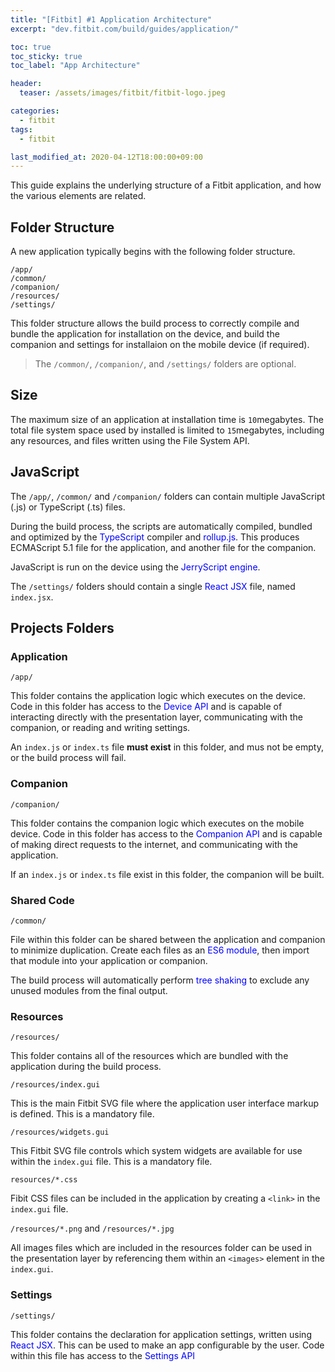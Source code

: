 ```yaml
---
title: "[Fitbit] #1 Application Architecture"
excerpt: "dev.fitbit.com/build/guides/application/"

toc: true
toc_sticky: true
toc_label: "App Architecture"

header:
  teaser: /assets/images/fitbit/fitbit-logo.jpeg

categories:
  - fitbit
tags:
  - fitbit

last_modified_at: 2020-04-12T18:00:00+09:00
---  
```


This guide explains the underlying structure of a Fitbit application, and how the various elements are related.  

## Folder Structure
A new application typically begins with the following folder structure.  

```
/app/
/common/
/companion/
/resources/
/settings/
```  

This folder structure allows the build process to correctly compile and bundle the application for installation on the device, and build the companion and settings for installaion on the mobile device (if required).  

> The `/common/`, `/companion/`, and `/settings/` folders are optional.  


## Size
The maximum size of an application at installation time is `10`megabytes. The total file system space used by installed is limited to `15`megabytes, including any resources, and files written using the File System API.  

## JavaScript
The `/app/`, `/common/` and `/companion/` folders can contain multiple JavaScript (.js) or TypeScript (.ts) files.  

During the build process, the scripts are automatically compiled, bundled and optimized by the <span style="color:blue">TypeScript</span> compiler and <span style="color:blue">rollup.js</span>. This produces ECMAScript 5.1 file for the application, and another file for the companion.  

JavaScript is run on the device using the <span style="color:blue">JerryScript engine</span>.  

The `/settings/` folders should contain a single <span style="color:blue">React JSX</span> file, named `index.jsx`.  

## Projects Folders

### Application
`/app/`  

This folder contains the application logic which executes on the device. Code in this folder has access to the <span style="color:blue">Device API</span> and is capable of interacting directly with the presentation layer, communicating with the companion, or reading and writing settings.  

An `index.js` or `index.ts` file **must exist** in this folder, and mus not be empty, or the build process will fail.  

### Companion
`/companion/`  

This folder contains the companion logic which executes on the mobile device. Code in this folder has access to the <span style="color:blue">Companion API</span> and is capable of making direct requests to the internet, and communicating with the application.  

If an `index.js` or `index.ts` file exist in this folder, the companion will be built.  

### Shared Code
`/common/`  

File within this folder can be shared between the application and companion to minimize duplication. Create each files as an <span style="color:blue">ES6 module</span>, then import that module into your application or companion.  

The build process will automatically perform <span style="color:blue">tree shaking</span> to exclude any unused modules from the final output.  

### Resources
`/resources/`  

This folder contains all of the resources which are bundled with the application during the build process.  

`/resources/index.gui`  

This is the main Fitbit SVG file where the application user interface markup is defined. This is a mandatory file.  

`/resources/widgets.gui`  

This Fitbit SVG file controls which system widgets are available for use within the `index.gui` file. This is a mandatory file.  

`resources/*.css`  

Fibit CSS files can be included in the application by creating a `<link>` in the `index.gui` file.  

`/resources/*.png` and `/resources/*.jpg`  

All images files which are included in the resources folder can be used in the presentation layer by referencing them within an `<images>` element in the `index.gui`.  

### Settings
`/settings/`  

This folder contains the declaration for application settings, written using <span style="color:blue">React JSX</span>. This can be used to make an app configurable by the user. Code within this file has access to the <span style="color:blue">Settings API</span>  


